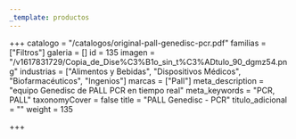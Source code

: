 ```yaml
---
_template: productos
---
```






+++
catalogo = "/catalogos/original-pall-genedisc-pcr.pdf"
familias = ["Filtros"]
galeria = []
id = 135
imagen = "/v1617831729/Copia_de_Dise%C3%B1o_sin_t%C3%ADtulo_90_dgmz54.png"
industrias = ["Alimentos y Bebidas", "Dispositivos Médicos", "Biofarmacéuticos", "Ingenios"]
marcas = ["Pall"]
meta_description = "equipo Genedisc de PALL PCR en tiempo real"
meta_keywords = "PCR, PALL"
taxonomyCover = false
title = "PALL Genedisc - PCR"
titulo_adicional = ""
weight = 135

+++
